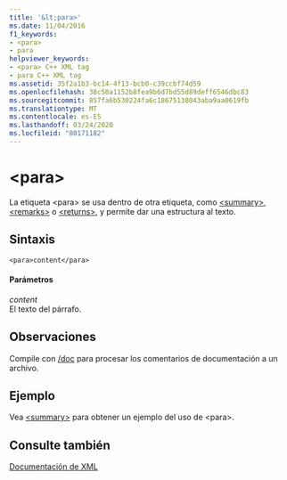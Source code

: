 ```yaml
---
title: '&lt;para>'
ms.date: 11/04/2016
f1_keywords:
- <para>
- para
helpviewer_keywords:
- <para> C++ XML tag
- para C++ XML tag
ms.assetid: 35f2a1b3-bc14-4f13-bcb0-c39ccbf74d59
ms.openlocfilehash: 38c50a1152b8fea9b6d7bd55d89deff6546dbc83
ms.sourcegitcommit: 857fa6b530224fa6c18675138043aba9aa0619fb
ms.translationtype: MT
ms.contentlocale: es-ES
ms.lasthandoff: 03/24/2020
ms.locfileid: "80171182"
---
```

# <a name="ltparagt"></a>&lt;para&gt;

La etiqueta \<para> se usa dentro de otra etiqueta, como [\<summary>](summary-visual-cpp.md), [\<remarks>](remarks-visual-cpp.md) o [\<returns>](returns-visual-cpp.md), y permite dar una estructura al texto.

## <a name="syntax"></a>Sintaxis

```
<para>content</para>
```

#### <a name="parameters"></a>Parámetros

*content*<br/>
El texto del párrafo.

## <a name="remarks"></a>Observaciones

Compile con [/doc](doc-process-documentation-comments-c-cpp.md) para procesar los comentarios de documentación a un archivo.

## <a name="example"></a>Ejemplo

Vea [\<summary>](summary-visual-cpp.md) para obtener un ejemplo del uso de \<para>.

## <a name="see-also"></a>Consulte también

[Documentación de XML](xml-documentation-visual-cpp.md)
